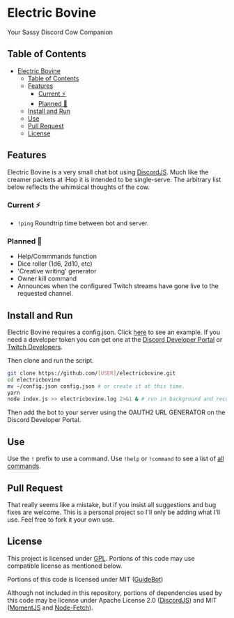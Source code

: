 # Electric Bovine

Your Sassy Discord Cow Companion

## Table of Contents

* [Electric Bovine](#electric-bovine)
  * [Table of Contents](#table-of-contents)
  * [Features](#features)
    * [Current ⚡](#current-)
    * [Planned 🔌](#planned-)
  * [Install and Run](#install-and-run)
  * [Use](#use)
  * [Pull Request](#pull-request)
  * [License](#license)

## Features

Electric Bovine is a very small chat bot using [DiscordJS](https://github.com/discordjs/discord.js). Much like the creamer packets at iHop it is intended to be single-serve. The arbitrary list below reflects the whimsical thoughts of the cow.

### Current ⚡

* `!ping` Roundtrip time between bot and server.

### Planned 🔌

* Help/Commmands function
* Dice roller (1d6, 2d10, etc)
* 'Creative writing' generator
* Owner kill command
* Announces when the configured Twitch streams have gone live to the requested channel.

## Install and Run

Electric Bovine requires a config.json. Click [here](config.json.example) to see an example. If you need a developer token you can get one at the [Discord Developer Portal](https://discordapp.com/developers/applications) or [Twitch Developers](https://dev.twitch.tv/).

Then clone and run the script.

```bash
git clone https://github.com/[USER]/electricbovine.git
cd electricbovine
mv ~/config.json config.json # or create it at this time.
yarn
node index.js >> electricbovine.log 2>&1 & # run in background and records to .log, assuming node is in $PATH.
```

Then add the bot to your server using the OAUTH2 URL GENERATOR on the Discord Developer Portal.

## Use

Use the `!` prefix to use a command. Use `!help` or `!command` to see a list of [all commands](#current).

## Pull Request

That really seems like a mistake, but if you insist all suggestions and bug fixes are welcome. This is a personal project so I'll only be adding what I'll use. Feel free to fork it your own use.

## License

This project is licensed under [GPL](LICENSE). Portions of this code may use compatible license as mentioned below.

Portions of this code is licensed under MIT ([GuideBot](https://github.com/AnIdiotsGuide/guidebot/blob/master/LICENSE))

Although not included in this repository, portions of dependencies used by this code may be license under Apache License 2.0 ([DiscordJS](https://github.com/discordjs/discord.js/blob/master/LICENSE)) and MIT ([MomentJS](https://github.com/moment/moment/blob/develop/LICENSE) and [Node-Fetch](https://github.com/bitinn/node-fetch/blob/master/LICENSE.md)).